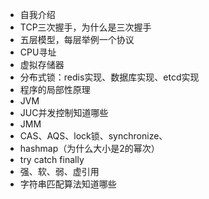 - 自我介绍
- TCP三次握手，为什么是三次握手
- 五层模型，每层举例一个协议
- CPU寻址
- 虚拟存储器
- 分布式锁：redis实现、数据库实现、etcd实现
- 程序的局部性原理
- JVM
- JUC并发控制知道哪些
- JMM
- CAS、AQS、lock锁、synchronize、
- hashmap（为什么大小是2的幂次）
- try catch finally
- 强、软、弱、虚引用
- 字符串匹配算法知道哪些